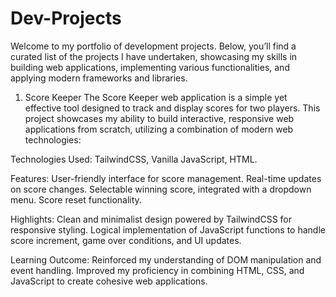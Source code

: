 # Dev-Projects
Welcome to my portfolio of development projects. Below, you’ll find a curated list of the projects I have undertaken, showcasing my skills in building web applications, implementing various functionalities, and applying modern frameworks and libraries.

1. Score Keeper
The Score Keeper web application is a simple yet effective tool designed to track and display scores for two players. This project showcases my ability to build interactive, responsive web applications from scratch, utilizing a combination of modern web technologies:

Technologies Used: TailwindCSS, Vanilla JavaScript, HTML.

Features:
User-friendly interface for score management.
Real-time updates on score changes.
Selectable winning score, integrated with a dropdown menu.
Score reset functionality.

Highlights:
Clean and minimalist design powered by TailwindCSS for responsive styling.
Logical implementation of JavaScript functions to handle score increment, game over conditions, and UI updates.

Learning Outcome:
Reinforced my understanding of DOM manipulation and event handling.
Improved my proficiency in combining HTML, CSS, and JavaScript to create cohesive web applications.
